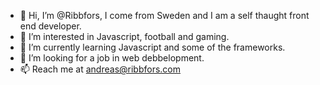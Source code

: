 - 👋 Hi, I’m @Ribbfors, I come from Sweden and I am a self thaught front end developer.
- 👀 I’m interested in Javascript, football and gaming.
- 🌱 I’m currently learning Javascript and some of the frameworks.
- 💞️ I’m looking for a job in web debbelopment.
- 📫 Reach me at andreas@ribbfors.com

